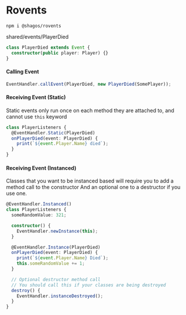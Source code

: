 # Rovents

`npm i @shagos/rovents`

shared/events/PlayerDied

```ts
class PlayerDied extends Event {
  constructor(public player: Player) {}
}
```

#### Calling Event

```ts
EventHandler.callEvent(PlayerDied, new PlayerDied(SomePlayer));
```

#### Receiving Event (Static)

Static events only run once on each method they are attached to, and cannot use `this` keyword

```ts
class PlayerListeners {
  @EventHandler.Static(PlayerDied)
  onPlayerDied(event: PlayerDied) {
    print(`${event.Player.Name} died`);
  }
}
```

#### Receiving Event (Instanced)

Classes that you want to be instanced based will require you to add a method call to the constructor
And an optional one to a destructor if you use one.

```ts
@EventHandler.Instanced()
class PlayerListeners {
  someRandomValue: 321;

  constructor() {
    EventHandler.newInstance(this);
  }

  @EventHandler.Instance(PlayerDied)
  onPlayerDied(event: PlayerDied) {
    print(`${event.Player.Name} Died`);
    this.someRandomValue += 1;
  }

  // Optional destructor method call
  // You should call this if your classes are being destroyed 
  destroy() {
    EventHandler.instanceDestroyed();
  }
}
```
